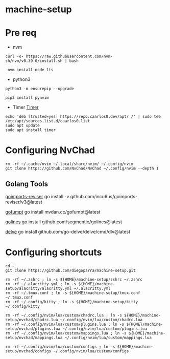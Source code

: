 # machine-setup


# Pre req

- nvm

```
curl -o- https://raw.githubusercontent.com/nvm-sh/nvm/v0.39.0/install.sh | bash

```

```
 nvm install node lts
```

- python3

```
python3 -m ensurepip --upgrade
```

```
pip3 install pynvim
```
- Timer
[Timer](https://github.com/caarlos0/timer)
```
echo 'deb [trusted=yes] https://repo.caarlos0.dev/apt/ /' | sudo tee /etc/apt/sources.list.d/caarlos0.list
sudo apt update
sudo apt install timer
```

# Configuring NvChad
```
rm -rf ~/.cache/nvim ~/.local/share/nvim/ ~/.config/nvim
git clone https://github.com/NvChad/NvChad ~/.config/nvim --depth 1
```


## Golang Tools
[goimports-reviser](https://github.com/incu6us/goimports-reviser)
go install -v github.com/incu6us/goimports-reviser/v3@latest


[gofumpt](https://github.com/mvdan/gofumpt)
go install mvdan.cc/gofumpt@latest

[golines](https://github.com/segmentio/golines)
go install github.com/segmentio/golines@latest

[delve](https://github.com/go-delve/delve)
go install github.com/go-delve/delve/cmd/dlv@latest


# Configuring shortcuts

```
cd ~
git clone https://github.com/diegoparra/machine-setup.git
```



```
rm -rf ~/.zshrc ; ln -s ${HOME}/machine-setup/zshrc ~/.zshrc
rm -rf ~/.alacritty.yml ; ln -s ${HOME}/machine-setup/alacritty/alacritty.yml ~/.alacritty.yml
rm -rf ~/.tmux.conf ; ln -s ${HOME}/machine-setup/tmux.conf ~/.tmux.conf
rm -rf ~/.config/kitty ; ln -s ${HOME}/machine-setup/kitty ~/.config/kitty

rm -rf ~/.config/nvim/lua/custom/chadrc.lua ; ln -s ${HOME}/machine-setup/nvchad/chadrc.lua ~/.config/nvim/lua/custom/chadrc.lua
rm -rf ~/.config/nvim/lua/custom/plugins.lua ; ln -s ${HOME}/machine-setup/nvchad/plugins.lua ~/.config/nvim/lua/custom/plugins.lua
rm -rf ~/.config/nvim/lua/custom/mappings.lua ; ln -s ${HOME}/machine-setup/nvchad/mappings.lua ~/.config/nvim/lua/custom/mappings.lua

rm -rf ~/.config/nvim/lua/custom/configs ; ln -s ${HOME}/machine-setup/nvchad/configs ~/.config/nvim/lua/custom/configs

```
